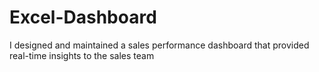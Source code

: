 # Excel-Dashboard
I designed and maintained a sales performance dashboard that provided real-time insights to the sales team
